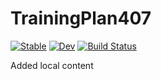 # TrainingPlan407

[![Stable](https://img.shields.io/badge/docs-stable-blue.svg)](https://fieldofnodes.github.io/TrainingPlan407.jl/stable/)
[![Dev](https://img.shields.io/badge/docs-dev-blue.svg)](https://fieldofnodes.github.io/TrainingPlan407.jl/dev/)
[![Build Status](https://github.com/fieldofnodes/TrainingPlan407.jl/actions/workflows/CI.yml/badge.svg?branch=main)](https://github.com/fieldofnodes/TrainingPlan407.jl/actions/workflows/CI.yml?query=branch%3Amain)


Added local content